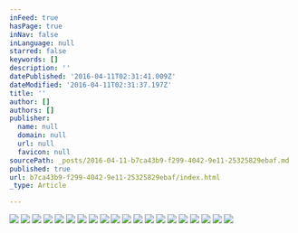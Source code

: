 ```yaml
---
inFeed: true
hasPage: true
inNav: false
inLanguage: null
starred: false
keywords: []
description: ''
datePublished: '2016-04-11T02:31:41.009Z'
dateModified: '2016-04-11T02:31:37.197Z'
title: ''
author: []
authors: []
publisher:
  name: null
  domain: null
  url: null
  favicon: null
sourcePath: _posts/2016-04-11-b7ca43b9-f299-4042-9e11-25325829ebaf.md
published: true
url: b7ca43b9-f299-4042-9e11-25325829ebaf/index.html
_type: Article

---
```

![](https://the-grid-user-content.s3-us-west-2.amazonaws.com/feee8b49-5816-4791-88f9-1861769f9e97.png)
![](https://the-grid-user-content.s3-us-west-2.amazonaws.com/89697b58-6a4f-4d31-a845-065743c816f7.jpg)
![](https://the-grid-user-content.s3-us-west-2.amazonaws.com/77788782-3aba-4294-a660-609858011d4c.jpg)
![](https://the-grid-user-content.s3-us-west-2.amazonaws.com/599303e6-ba6c-477d-88e7-7d2fdcbee964.jpg)
![](https://the-grid-user-content.s3-us-west-2.amazonaws.com/c5e41948-5b95-47d1-b8cc-2c8fc971186b.jpg)
![](https://the-grid-user-content.s3-us-west-2.amazonaws.com/b7159523-d50f-407c-8ee0-cddb24078df9.jpg)
![](https://the-grid-user-content.s3-us-west-2.amazonaws.com/bff10bfa-e8e0-401a-a8d8-75214b996988.jpg)
![](https://the-grid-user-content.s3-us-west-2.amazonaws.com/44d7b1d3-0962-4b68-ae51-dd61d1047f40.jpg)
![](https://the-grid-user-content.s3-us-west-2.amazonaws.com/31e52121-585a-41d3-8a76-404e969f6b69.jpg)
![](https://the-grid-user-content.s3-us-west-2.amazonaws.com/8e909fca-54f4-4841-a8d1-18ef7101a145.jpg)
![](https://the-grid-user-content.s3-us-west-2.amazonaws.com/560280dc-4ce6-4f5a-a918-3adeacbcf12a.jpg)
![](https://the-grid-user-content.s3-us-west-2.amazonaws.com/69788103-54e7-43e9-b6d4-bda5a1f2219b.jpg)
![](https://the-grid-user-content.s3-us-west-2.amazonaws.com/a9225861-e2a9-4b01-b1c3-903b2af26be5.jpg)
![](https://the-grid-user-content.s3-us-west-2.amazonaws.com/f9c556e6-d2af-4e56-b4db-4fdd1e17cd6e.jpg)
![](https://the-grid-user-content.s3-us-west-2.amazonaws.com/d2a0ab9e-e8de-4de8-ab51-8d6e7ccef26e.jpg)
![](https://the-grid-user-content.s3-us-west-2.amazonaws.com/c030645a-d78d-4c91-9560-0abd7655e50e.jpg)
![](https://the-grid-user-content.s3-us-west-2.amazonaws.com/f6c43bba-05a0-4956-bbc9-c3b2b03f604d.jpg)
![](https://the-grid-user-content.s3-us-west-2.amazonaws.com/acd7823a-5335-4cfa-9c20-d8c0c681ed70.jpg)
![](https://the-grid-user-content.s3-us-west-2.amazonaws.com/17495a8a-f5bf-4394-94c5-3a52e241ef1c.jpg)
![](https://the-grid-user-content.s3-us-west-2.amazonaws.com/fc2718a6-742b-434b-b852-fed6d51fb0d1.jpg)